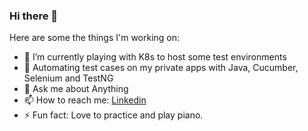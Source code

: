 ### Hi there 👋


Here are some the things I'm working on:

- 🌱 I’m currently playing with K8s to host some test environments
- 🧪 Automating test cases on my private apps with Java, Cucumber, Selenium and TestNG
- 💬 Ask me about Anything
- 📫 How to reach me: [Linkedin](https://www.linkedin.com/in/marco-n-79171478)
- ⚡ Fun fact: Love to practice and play piano.

